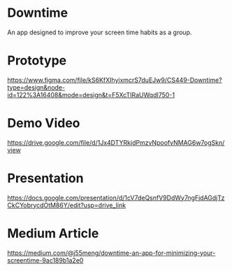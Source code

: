 # Downtime
An app designed to improve your screen time habits as a group. 

# Prototype
https://www.figma.com/file/kS6KfXIhyjxmcrS7duEJw9/CS449-Downtime?type=design&node-id=122%3A16408&mode=design&t=F5XcTIRaUWqdI750-1

# Demo Video
https://drive.google.com/file/d/1Jx4DTYRkjdPmzvNpoofvNMAG6w7ogSkn/view

# Presentation
https://docs.google.com/presentation/d/1cV7deQsnfV9DdWy7ngFjdAGdjTzCkCYobrycdOtM86Y/edit?usp=drive_link

# Medium Article
https://medium.com/@j55meng/downtime-an-app-for-minimizing-your-screentime-9ac189b1a2e0
